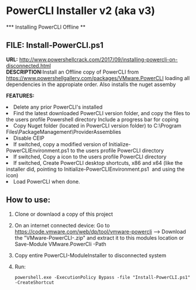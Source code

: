 # PowerCLI Installer v2 (aka v3)
*** Installing PowerCLl Offline **

## FILE: Install-PowerCLI.ps1
<b>URL:</b> http://www.powershellcrack.com/2017/09/installing-powercli-on-disconnected.html<br />
<b>DESCRIPTION:</b>Install an Offline copy of PowerCLI from https://www.powershellgallery.com/packages/VMware.PowerCLI
loading all dependencies in the appropiate order. Also installs the nuget assemby

<b>FEATURES:</b>
<li>Delete any prior PowerCLI's installed</li>
<li>Find the latest downloaded PowerCLI version folder, and copy the files to the users profile Powershell directory
Include a progress bar for coping</li>
<li>Copy Nuget folder (located in PowerCLI version folder) to C:\Program Files\PackageManagement\ProviderAssemblies</li>
<li>Disable CEIP</li>
<li>If switched, copy a modified version of Initialize-PowerCLIEnvironment.ps1 to the users profile PowerCLI directory</li>
<li>If switched, Copy a icon to the users profile PowerCLI directory</li>
<li>If switched, Create PowerCLI desktop shortcuts, x86 and x64 (like the installer did, pointing to Initialize-PowerCLIEnvironment.ps1  and using the icon)</li>
<li>Load PowerCLI when done. </li>

## How to use:
 1. Clone or downlaod a copy of this project
 2. On an internet connected device:
     Go to https://code.vmware.com/web/dp/tool/vmware-powercli --> Download the "VMware-PowerCLI-<version>.zip" and extract it to this modules location
     or Save-Module VMware.PowerCli -Path <location of this module folder>
 2. Copy entire PowerCLI-ModuleInstaller to disconnected system
 3. Run: 
 
        powershell.exe -ExecutionPolicy Bypass -file "Install-PowerCLI.ps1" -CreateShortcut

